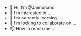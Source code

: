 - 👋 Hi, I’m @Jaimunano
- 👀 I’m interested in ...
- 🌱 I’m currently learning ...
- 💞️ I’m looking to collaborate on ...
- 📫 How to reach me ...

<!---
Jaimunano/Jaimunano is a ✨ special ✨ repository because its `README.md` (this file) appears on your GitHub profile.
You can click the Preview link to take a look at your changes.
--->
